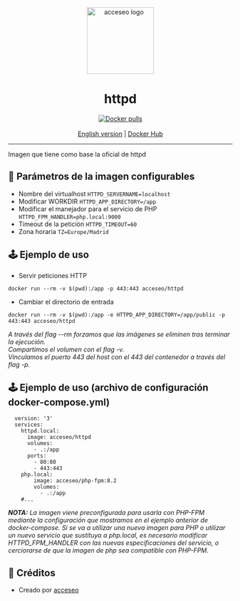 <div align="center">
    <a href="https://www.acceseo.com">
        <img
            alt="acceseo logo"
            src="https://www.acceseo.com/wp-content/uploads/2019/09/logoAcceseo-2.svg"
            width="150">
    </a>
</div>

<h1 align="center">httpd</h1>
<div align="center">
    <a href="https://hub.docker.com/r/acceseo/httpd"><img src="https://img.shields.io/docker/pulls/acceseo/httpd.svg" alt="Docker pulls"></a>
    <br><br>
    <a href="https://github.com/acceseo/httpd/tree/main/README.en.md">English version</a> | <a href="https://hub.docker.com/r/acceseo/httpd">Docker Hub</a>
</div>

<hr>

Imagen que tiene como base la oficial de httpd

## 📃 Parámetros de la imagen configurables
* Nombre del virtualhost
```HTTPD_SERVERNAME=localhost```
* Modificar WORKDIR
```HTTPD_APP_DIRECTORY=/app```
* Modificar el manejador para el servicio de PHP
```HTTPD_FPM_HANDLER=php.local:9000```
* Timeout de la petición
```HTTPD_TIMEOUT=60```
* Zona horaria
```TZ=Europe/Madrid```

## 🕹️ Ejemplo de uso
* Servir peticiones HTTP
```
docker run --rm -v $(pwd):/app -p 443:443 acceseo/httpd
```

* Cambiar el directorio de entrada
```
docker run --rm -v $(pwd):/app -e HTTPD_APP_DIRECTORY=/app/public -p 443:443 acceseo/httpd
```

*A través del flag --rm forzamos que las imágenes se eliminen tras terminar la ejecución.*<br>
*Compartimos el volumen con el flag -v.*<br>
*Vinculamos el puerto 443 del host con el 443 del contenedor a través del flag -p.*

## 🕹️ Ejemplo de uso (archivo de configuración docker-compose.yml)
```
  version: '3'
  services:
    httpd.local:
      image: acceseo/httpd
      volumes:
        - .:/app
      ports:
        - 80:80
        - 443:443
    php.local:
        image: acceseo/php-fpm:8.2
        volumes:
          - .:/app
    #...
```

*<b>NOTA:</b> La imagen viene preconfigurada para usarla con PHP-FPM mediante la configuración que mostramos en el ejemplo anterior de docker-compose. Si se va a utilizar una nueva imagen para PHP o utilizar un nuevo servicio que sustituya a php.local, es necesario modificar HTTPD_FPM_HANDLER con las nuevas especificaciones del servicio, o cerciorarse de que la imagen de php sea compatible con PHP-FPM.*

## 👷 Créditos
* Creado por [acceseo](https://www.acceseo.com)